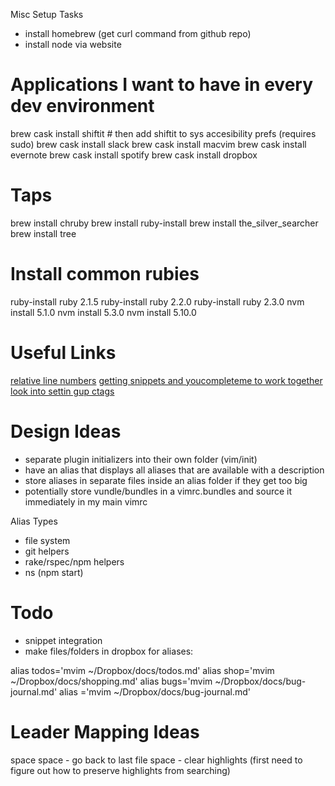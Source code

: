 Misc Setup Tasks
* install homebrew (get curl command from github repo)
* install node via website

# Applications I want to have in every dev environment
brew cask install shiftit   # then add shiftit to sys accesibility prefs (requires sudo)
brew cask install slack 
brew cask install macvim
brew cask install evernote
brew cask install spotify
brew cask install dropbox

# Taps
brew install chruby
brew install ruby-install
brew install the_silver_searcher
brew install tree

# Install common rubies
ruby-install ruby 2.1.5
ruby-install ruby 2.2.0
ruby-install ruby 2.3.0
nvm install 5.1.0
nvm install 5.3.0
nvm install 5.10.0

# Useful Links
[relative line numbers](http://jeffkreeftmeijer.com/2012/relative-line-numbers-in-vim-for-super-fast-movement/)
[getting snippets and youcompleteme to work together](http://stackoverflow.com/questions/14896327/ultisnips-and-youcompleteme)
[look into settin gup ctags](https://github.com/LaunchAcademy/vim-config/blob/4e54606e6e201612a7c2152eb190538166a8afc2/init/keybindings.vim#L80)

# Design Ideas
* separate plugin initializers into their own folder (vim/init) 
* have an alias that displays all aliases that are available with a description
* store aliases in separate files inside an alias folder if they get too big
* potentially store vundle/bundles in a vimrc.bundles and source it immediately in my main vimrc

Alias Types
* file system
* git helpers
* rake/rspec/npm helpers
* ns (npm start)

# Todo
* snippet integration
* make files/folders in dropbox for aliases:

alias todos='mvim ~/Dropbox/docs/todos.md'
alias shop='mvim ~/Dropbox/docs/shopping.md'
alias bugs='mvim ~/Dropbox/docs/bug-journal.md'
alias ='mvim ~/Dropbox/docs/bug-journal.md'


# Leader Mapping Ideas
space space - go back to last file
space - clear highlights (first need to figure out how to preserve highlights from searching)

